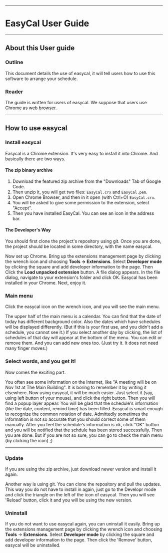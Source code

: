 
---

# EasyCal User Guide #


---

## About this User guide ##

### Outline ###
This document details the use of easycal, it will tell users how to use this
software to arrange your schedule.

### Reader ###
The guide is written for users of easycal. We suppose that users use Chrome as
web browser.


---



## How to use easycal ##
### Install easycal ###
Easycal is a Chrome extension. It's very easy to install it into Chrome.
And basically there are two ways.

#### The zip binary archive ####

  1. Download the featured zip archive from the "Downloads" Tab of Google Code.
  1. Then unzip it, you will get two files: `EasyCal.crx` and `EasyCal.pem`.
  1. Open Chrome Browser, and then in it open (with Ctrl+O) `EasyCal.crx`.
  1. You will be asked to give some permission to the extension, select "Accept".
  1. Then you have installed EasyCal. You can see an icon in the address bar.

#### The Developer's Way ####
You should first clone the project's repository using git.
Once you are done, the project should be located in some directory, with the name
easycal.

Now set up Chrome. Bring up the extensions management page by clicking the
wrench icon  and choosing **Tools -> Extensions**.  Select **Developer mode**  by
clicking the square and add developer information to the page. Then Click the
**Load unpacked extension** button. A file dialog appears.  In the file dialog,
navigate to your extension's folder and click OK.  Easycal has been installed
in your Chrome. Next, enjoy it.

### Main menu ###
Click the easycal icon on the wrench icon, and you will see the main menu.

The upper half of the main menu is a calendar. You can find that the date of
today has different background color. Also the dates which have schedules will
be displayed differently. (But if this is your first use, and you didn't add a
schedule, you cannot see it.) If you select another day by clicking, the list
of schedules of that day will appear at the bottom of the menu.  You can edit
or remove them. And you can add new ones too. (Just try it. It does not need
many finger moves.)

### Select words, and you get it! ###
Now comes the exciting part.

You often see some information on the Internet, like "A meeting will be on Nov
1st at The Main Building". It is boring to remember it by writing it elsewhere.
Now using easycal, it will be much easier.  Just select it (say, using left
button of your mouse), and click the right button.  Then you will find a popup
layer appear. You will be glad that the schedule's information (like the date,
content, remind time) has been filled.  Easycal is smart enough to recognize
the common notation of date.  Admittedly sometimes the information is not so
accurate that you should  correct some of them manually. After you feel the
schedule's information is ok, click "OK" button and you will be notified that
the schdule has been stored successfully. Then you are done. But if you are not
so sure, you can go to check the main menu (by clicking the icon) ;)


---

### Update ###
If you are using the zip archive, just download newer version and install it
again.

Another way is using git. You can clone the repository and pull the updates.
This way you do not have to install in again, just go to the Developr mode and
click the triangle on the left of the icon of easycal. Then you will see
'Reload' button, click it and you will be using the new version.

### Uninstall ###
If you do not want to use easycal again, you can uninstall it easily. Bring up
the extensions management page by clicking the wrench icon  and choosing
**Tools** -> **Extensions**. Select **Developer mode**  by clicking the square and
add developer information to the page. Then click the 'Remove' button, easycal
will be uninstalled.